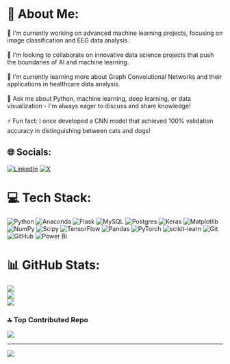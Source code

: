 # 💫 About Me:
🚀 I'm currently working on advanced machine learning projects, focusing on image classification and EEG data analysis.<br><br>👥 I'm looking to collaborate on innovative data science projects that push the boundaries of AI and machine learning.<br><br>🌱 I'm currently learning more about Graph Convolutional Networks and their applications in healthcare data analysis.<br><br>💬 Ask me about Python, machine learning, deep learning, or data visualization - I'm always eager to discuss and share knowledge!<br><br>⚡ Fun fact: I once developed a CNN model that achieved 100% validation accuracy in distinguishing between cats and dogs!<br>


## 🌐 Socials:
[![LinkedIn](https://img.shields.io/badge/LinkedIn-%230077B5.svg?logo=linkedin&logoColor=white)](https://linkedin.com/in/avnishs17) [![X](https://img.shields.io/badge/X-black.svg?logo=X&logoColor=white)](https://x.com/avnishs17) 

# 💻 Tech Stack:
![Python](https://img.shields.io/badge/python-3670A0?style=for-the-badge&logo=python&logoColor=ffdd54) ![Anaconda](https://img.shields.io/badge/Anaconda-%2344A833.svg?style=for-the-badge&logo=anaconda&logoColor=white) ![Flask](https://img.shields.io/badge/flask-%23000.svg?style=for-the-badge&logo=flask&logoColor=white) ![MySQL](https://img.shields.io/badge/mysql-4479A1.svg?style=for-the-badge&logo=mysql&logoColor=white) ![Postgres](https://img.shields.io/badge/postgres-%23316192.svg?style=for-the-badge&logo=postgresql&logoColor=white) ![Keras](https://img.shields.io/badge/Keras-%23D00000.svg?style=for-the-badge&logo=Keras&logoColor=white) ![Matplotlib](https://img.shields.io/badge/Matplotlib-%23ffffff.svg?style=for-the-badge&logo=Matplotlib&logoColor=black) ![NumPy](https://img.shields.io/badge/numpy-%23013243.svg?style=for-the-badge&logo=numpy&logoColor=white) ![Scipy](https://img.shields.io/badge/SciPy-%230C55A5.svg?style=for-the-badge&logo=scipy&logoColor=%white) ![TensorFlow](https://img.shields.io/badge/TensorFlow-%23FF6F00.svg?style=for-the-badge&logo=TensorFlow&logoColor=white) ![Pandas](https://img.shields.io/badge/pandas-%23150458.svg?style=for-the-badge&logo=pandas&logoColor=white) ![PyTorch](https://img.shields.io/badge/PyTorch-%23EE4C2C.svg?style=for-the-badge&logo=PyTorch&logoColor=white) ![scikit-learn](https://img.shields.io/badge/scikit--learn-%23F7931E.svg?style=for-the-badge&logo=scikit-learn&logoColor=white) ![Git](https://img.shields.io/badge/git-%23F05033.svg?style=for-the-badge&logo=git&logoColor=white) ![GitHub](https://img.shields.io/badge/github-%23121011.svg?style=for-the-badge&logo=github&logoColor=white) ![Power Bi](https://img.shields.io/badge/power_bi-F2C811?style=for-the-badge&logo=powerbi&logoColor=black)
# 📊 GitHub Stats:
![](https://github-readme-stats.vercel.app/api?username=avnishs17&theme=gotham&hide_border=false&include_all_commits=false&count_private=false)<br/>
![](https://github-readme-streak-stats.herokuapp.com/?user=avnishs17&theme=gotham&hide_border=false)<br/>
![](https://github-readme-stats.vercel.app/api/top-langs/?username=avnishs17&theme=gotham&hide_border=false&include_all_commits=false&count_private=false&layout=compact)

### 🔝 Top Contributed Repo
![](https://github-contributor-stats.vercel.app/api?username=avnishs17&limit=5&theme=dark&combine_all_yearly_contributions=true)

---
[![](https://visitcount.itsvg.in/api?id=avnishs17&icon=0&color=0)](https://visitcount.itsvg.in)

<!-- Proudly created with GPRM ( https://gprm.itsvg.in ) -->
